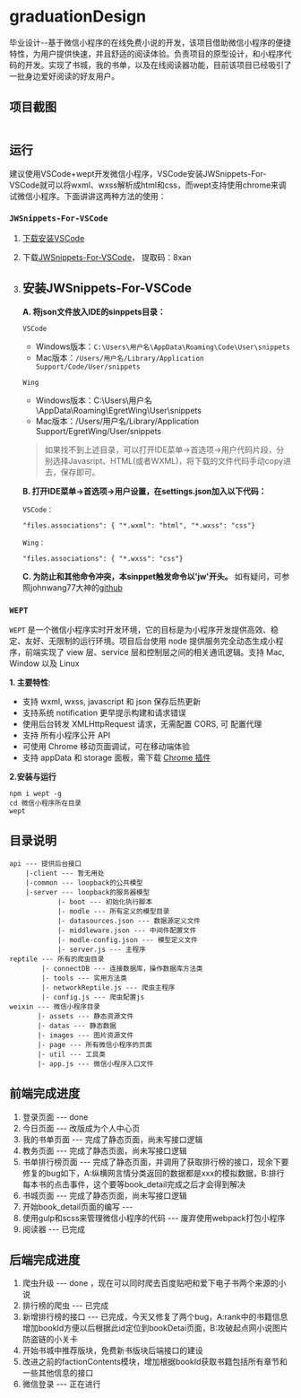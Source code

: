 # **graduationDesign**
毕业设计--基于微信小程序的在线免费小说的开发，该项目借助微信小程序的便捷特性，为用户提供快速，并且舒适的阅读体验。负责项目的原型设计，和小程序代码的开发。实现了书城，我的书单，以及在线阅读器功能，目前该项目已经吸引了一批身边爱好阅读的好友用户。

## **项目截图**
<div style="width: 100%;display:flex;flex-flow:row wrap;justify-content:space-around">
    <img src="https://olpkwt43d.qnssl.com/myapp/show/1.png" alt="" style="flex: 30%;">
    <img src="https://olpkwt43d.qnssl.com/myapp/show/2.png" alt="" style="flex: 30%;">
    <img src="https://olpkwt43d.qnssl.com/myapp/show/3.png" alt="" style="flex: 30%;">
    <img src="https://olpkwt43d.qnssl.com/myapp/show/4.png" alt="" style="flex: 30%;">
    <img src="https://olpkwt43d.qnssl.com/myapp/show/5.png" alt="" style="flex: 30%;">
    <img src="https://olpkwt43d.qnssl.com/myapp/show/6.png" alt="" style="flex: 30%;">
    <img src="https://olpkwt43d.qnssl.com/myapp/show/7.png" alt="" style="flex: 30%;">
    <img src="https://olpkwt43d.qnssl.com/myapp/show/9.png" alt="" style="flex: 30%;">
</div>


## **运行**
建议使用VSCode+wept开发微信小程序，VSCode安装JWSnippets-For-VSCode就可以将wxml、wxss解析成html和css，而wept支持使用chrome来调试微信小程序。下面讲讲这两种方法的使用：
### **`JWSnippets-For-VSCode`**
1. [下载安装VSCode](https://code.visualstudio.com)
2. 下载[JWSnippets-For-VSCode](http://pan.baidu.com/s/1miuOy84)， 提取码：8xan
3. 安装JWSnippets-For-VSCode
    ---
    **A. 将json文件放入IDE的sinppets目录：**

    `VSCode`
    - Windows版本：`C:\Users\用户名\AppData\Roaming\Code\User\snippets`
    - Mac版本：`/Users/用户名/Library/Application Support/Code/User/snippets`

    `Wing`
    - Windows版本：C:\Users\用户名\AppData\Roaming\EgretWing\User\snippets
    - Mac版本：/Users/用户名/Library/Application Support/EgretWing/User/snippets


    > 如果找不到上述目录，可以打开IDE菜单->首选项->用户代码片段，分别选择Javasript、HTML(或者WXML)，将下载的文件代码手动copy进去，保存即可。

    **B. 打开IDE菜单->首选项->用户设置，在settings.json加入以下代码：**

    `VSCode：`
    ```
    "files.associations": { "*.wxml": "html", "*.wxss": "css"}
    ```
    `Wing：`
    ```
    "files.associations": { "*.wxss": "css"}
    ```

    **C. 为防止和其他命令冲突，本sinppet触发命令以'jw'开头。**
    如有疑问，可参照johnwang77大神的[github](https://github.com/johnwang77/JWSnippets-For-VSCode/blob/master/README.md)

### **`WEPT`**

`WEPT` 是一个微信小程序实时开发环境，它的目标是为小程序开发提供高效、稳定、友好、无限制的运行环境。项目后台使用 node 提供服务完全动态生成小程序，前端实现了 view 层、service 层和控制层之间的相关通讯逻辑。支持 Mac, Window 以及 Linux

**1. 主要特性**:
+ 支持 wxml, wxss, javascript 和 json 保存后热更新
+ 支持系统 notification 更早提示构建和请求错误
+ 使用后台转发 XMLHttpRequest 请求，无需配置 CORS, 可 配置代理
+ 支持 所有小程序公开 API
+ 可使用 Chrome 移动页面调试，可在移动端体验
+ 支持 appData 和 storage 面板，需下载 [Chrome 插件](https://chrome.google.com/webstore/detail/wechat-devtools-extension/cmpjfobofbhbghjodehbohchlghacmll)

**2.安装与运行**
```
npm i wept -g
cd 微信小程序所在目录
wept
```
## **目录说明**

```
api --- 提供后台接口
    |-client --- 暂无用处
    |-common --- loopback的公共模型
    |-server --- loopback的服务器模型
            |- boot --- 初始化执行脚本
            |- modle --- 所有定义的模型目录
            |- datasources.json --- 数据源定义文件
            |- middleware.json --- 中间件配置文件
            |- modle-config.json --- 模型定义文件
            |- server.js --- 主程序
reptile --- 所有的爬虫目录
        |- connectDB --- 连接数据库，操作数据库方法类
        |- tools --- 实用方法类
        |- networkReptile.js --- 爬虫主程序
        |- config.js --- 爬虫配置js
weixin --- 微信小程序目录
       |- assets --- 静态资源文件
       |- datas --- 静态数据
       |- images --- 图片资源文件
       |- page --- 所有微信小程序的页面
       |- util --- 工具类
       |- app.js --- 微信小程序入口文件
```

## **前端完成进度**

1. 登录页面 --- done
2. 今日页面 --- 改版成为个人中心页
3. 我的书单页面 --- 完成了静态页面，尚未写接口逻辑
4. 教务页面 --- 完成了静态页面，尚未写接口逻辑
5. 书单排行榜页面 --- 完成了静态页面，并调用了获取排行榜的接口，现余下要修复的bug如下，A:纵横网言情分类返回的数据都是xxx的模拟数据，B:排行每本书的点击事件，这个要等book_detail完成之后才会得到解决
6. 书城页面 --- 完成了静态页面，尚未写接口逻辑
7. 开始book_detail页面的编写 ---
8. 使用gulp和scss来管理微信小程序的代码 --- 废弃使用webpack打包小程序
9. 阅读器 --- 已完成

## **后端完成进度**
1. 爬虫升级 --- done ，现在可以同时爬去百度贴吧和爱下电子书两个来源的小说
2. 排行榜的爬虫 --- 已完成
3. 新增排行榜的接口 --- 已完成，今天又修复了两个bug，A:rank中的书籍信息增加bookId方便以后根据此id定位到bookDetai页面，B:攻破起点网小说图片防盗链的小关卡
4. 开始书城中推荐版块，免费新书版块后端接口的建设
5. 改进之前的factionContents模块，增加根据bookId获取书籍包括所有章节和一些其他信息的接口
6. 微信登录 --- 正在进行
